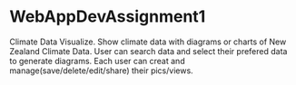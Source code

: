 # WebAppDevAssignment1

Climate Data Visualize.
Show climate data with diagrams or charts of New Zealand Climate Data.
User can search data and select their prefered data to generate diagrams.
Each user can creat and manage(save/delete/edit/share) their pics/views.